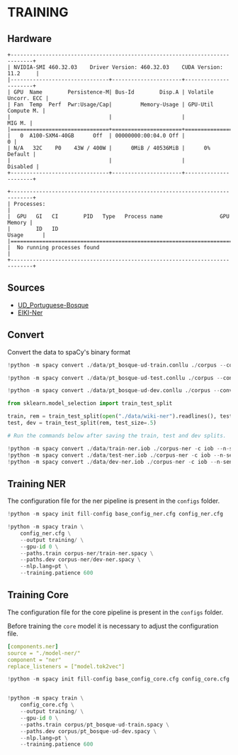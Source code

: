 # TRAINING

## Hardware

```
+-----------------------------------------------------------------------------+
| NVIDIA-SMI 460.32.03    Driver Version: 460.32.03    CUDA Version: 11.2     |
|-------------------------------+----------------------+----------------------+
| GPU  Name        Persistence-M| Bus-Id        Disp.A | Volatile Uncorr. ECC |
| Fan  Temp  Perf  Pwr:Usage/Cap|         Memory-Usage | GPU-Util  Compute M. |
|                               |                      |               MIG M. |
|===============================+======================+======================|
|   0  A100-SXM4-40GB      Off  | 00000000:00:04.0 Off |                    0 |
| N/A   32C    P0    43W / 400W |      0MiB / 40536MiB |      0%      Default |
|                               |                      |             Disabled |
+-------------------------------+----------------------+----------------------+
                                                                               
+-----------------------------------------------------------------------------+
| Processes:                                                                  |
|  GPU   GI   CI        PID   Type   Process name                  GPU Memory |
|        ID   ID                                                   Usage      |
|=============================================================================|
|  No running processes found                                                 |
+-----------------------------------------------------------------------------+
```

## Sources

* [UD_Portuguese-Bosque](https://github.com/UniversalDependencies/UD_Portuguese-Bosque)
* [EIKI-Ner](https://figshare.com/articles/dataset/Learning_multilingual_named_entity_recognition_from_Wikipedia/5462500)

## Convert

Convert the data to spaCy's binary format

```python
!python -m spacy convert ./data/pt_bosque-ud-train.conllu ./corpus --converter conllu --n-sents 10 --merge-subtokens

!python -m spacy convert ./data/pt_bosque-ud-test.conllu ./corpus --converter conllu --n-sents 10  --merge-subtokens

!python -m spacy convert ./data/pt_bosque-ud-dev.conllu ./corpus --converter conllu --n-sents 10 --merge-subtokens
```

```python
from sklearn.model_selection import train_test_split

train, rem = train_test_split(open("./data/wiki-ner").readlines(), test_size=.2)
test, dev = train_test_split(rem, test_size=.5)

# Run the commands below after saving the train, test and dev splits.

!python -m spacy convert ./data/train-ner.iob ./corpus-ner -c iob --n-sents 10 
!python -m spacy convert ./data/test-ner.iob ./corpus-ner -c iob --n-sents 10 
!python -m spacy convert ./data/dev-ner.iob ./corpus-ner -c iob --n-sents 10 
```

## Training NER

The configuration file for the ner pipeline is present in the `configs` folder.

```python
!python -m spacy init fill-config base_config_ner.cfg config_ner.cfg

!python -m spacy train \
    config_ner.cfg \
    --output training/ \
    --gpu-id 0 \
    --paths.train corpus-ner/train-ner.spacy \
    --paths.dev corpus-ner/dev-ner.spacy \
    --nlp.lang=pt \
    --training.patience 600
```

## Training Core

The configuration file for the core pipeline is present in the `configs` folder.

Before training the `core` model it is necessary to adjust the configuration file.

```yaml
[components.ner]
source = "./model-ner/"
component = "ner"
replace_listeners = ["model.tok2vec"]
```


```python
!python -m spacy init fill-config base_config_core.cfg config_core.cfg


!python -m spacy train \
    config_core.cfg \
    --output training/ \
    --gpu-id 0 \
    --paths.train corpus/pt_bosque-ud-train.spacy \
    --paths.dev corpus/pt_bosque-ud-dev.spacy \
    --nlp.lang=pt \
    --training.patience 600
```